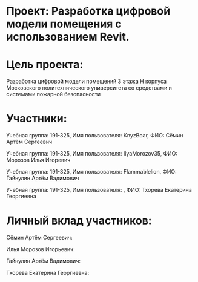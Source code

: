 # Проект: Разработка цифровой модели помещения с использованием Revit.

# Цель проекта: 

Разработка цифровой модели помещений 3 этажа Н корпуса Московского политехнического университета со средствами и системами пожарной безопасности 

# Участники:

Учебная группа: 191-325, Имя пользователя: KnyzBoar, ФИО: Сёмин Артём Сергеевич

Учебная группа: 191-325, Имя пользователя: IlyaMorozov35, ФИО: Морозов Илья Игоревич

Учебная группа: 191-325, Имя пользователя: Flammablelion, ФИО: Гайнулин Артём Вадимович 

Учебная группа: 191-325, Имя пользователя:  , ФИО: Тхорева Екатерина Георгиевна

# Личный вклад участников:

Сёмин Артём Сергеевич:

Илья Морозов Игорьевич:

Гайнулин Артём Вадимович:

Тхорева Екатерина Георгиевна: 
